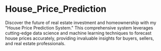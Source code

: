 # House_Price_Prediction
Discover the future of real estate investment and homeownership with my "House Price Prediction System." This comprehensive system leverages cutting-edge data science and machine learning techniques to forecast house prices accurately, providing invaluable insights for buyers, sellers, and real estate professionals.
